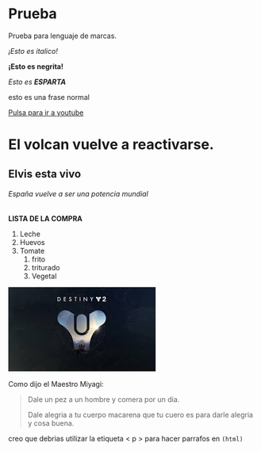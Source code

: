 # Prueba
Prueba para lenguaje de marcas.

*¡Esto es italico!*

**¡Esto es negrita!**

_Esto es **ESPARTA**_

esto es una frase normal

[Pulsa para ir a youtube](https://www.youtube.com/watch?v=dQw4w9WgXcQ)

# El volcan vuelve a reactivarse.

## Elvis esta vivo

###### España vuelve a ser una potencia mundial

**LISTA DE LA COMPRA**

1. Leche
1. Huevos
1. Tomate
   1. frito 
   1. triturado
   1. Vegetal

![Icono Videojuego](/logotipo/destiny.jpg)

Como dijo el Maestro Miyagi:

> Dale un pez a un hombre y comera por un dia.
> 
> Dale alegria a tu cuerpo macarena que tu cuero es para darle alegria y cosa buena.

creo que debrias utilizar la etiqueta < p > para hacer parrafos en `(html)`
